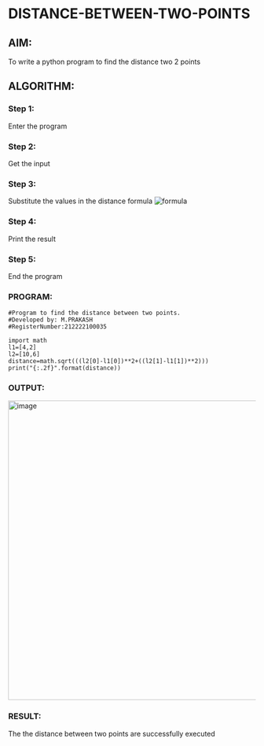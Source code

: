 # DISTANCE-BETWEEN-TWO-POINTS

## AIM:
To write a python program to find the distance two 2 points
## ALGORITHM:
### Step 1: 
Enter the program
### Step 2: 
Get the input
### Step 3: 
Substitute the values in the distance formula  ![formula](/formula.jpg)
### Step 4:
Print the result
### Step 5:
End the program
### PROGRAM:
~~~
#Program to find the distance between two points.
#Developed by: M.PRAKASH
#RegisterNumber:212222100035

import math
l1=[4,2]
l2=[10,6]
distance=math.sqrt(((l2[0]-l1[0])**2+((l2[1]-l1[1])**2)))
print("{:.2f}".format(distance))  
~~~

### OUTPUT:
<img width="608" alt="image" src="https://user-images.githubusercontent.com/118350045/226083231-0be8db2b-ff2a-47d8-a317-cd7bcfc97063.png">


### RESULT:
The the distance between two points are successfully executed
